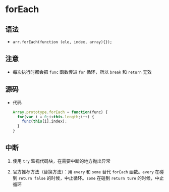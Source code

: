 # forEach

## 语法

+ `arr.forEach(function (ele, index, array){});`

## 注意

+ 每次执行时都会把 `func` 函数传进 `for` 循环，所以 `break` 和 `return` 无效

## 源码

+ 代码

  ```js
  Array.prototype.forEach = function(func) {
    for(var i = 0;i<this.length;i++) {
      func(this[i],index);
    }
  }
  ```

## 中断

1. 使用 `try` 监视代码块，在需要中断的地方抛出异常

2. 官方推荐方法（替换方法）：用 `every` 和 `some` 替代 `forEach` 函数。`every` 在碰到 `return false` 的时候，中止循环。`some` 在碰到 `return ture` 的时候，中止循环
